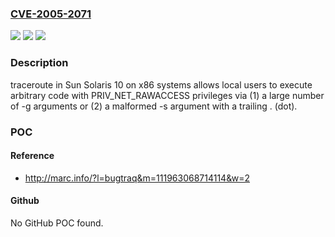 ### [CVE-2005-2071](https://cve.mitre.org/cgi-bin/cvename.cgi?name=CVE-2005-2071)
![](https://img.shields.io/static/v1?label=Product&message=n%2Fa&color=blue)
![](https://img.shields.io/static/v1?label=Version&message=n%2Fa&color=blue)
![](https://img.shields.io/static/v1?label=Vulnerability&message=n%2Fa&color=brighgreen)

### Description

traceroute in Sun Solaris 10 on x86 systems allows local users to execute arbitrary code with PRIV_NET_RAWACCESS privileges via (1) a large number of -g arguments or (2) a malformed -s argument with a trailing . (dot).

### POC

#### Reference
- http://marc.info/?l=bugtraq&m=111963068714114&w=2

#### Github
No GitHub POC found.

